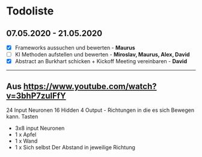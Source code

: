 # Todoliste

## 07.05.2020 - 21.05.2020

- [x] Frameworks aussuchen und bewerten - **Maurus**
- [ ] KI Methoden aufstellen und bewerten - **Miroslav, Maurus, Alex, David**
- [x] Abstract an Burkhart schicken + Kickoff Meeting vereinbaren - **David**

---

## Aus https://www.youtube.com/watch?v=3bhP7zulFfY
24 Input Neuronen
16 Hidden 
4 Output - Richtungen in die es sich Bewegen kann. Tasten  

- 3x8 input Neuronen
- 1 x Apfel
- 1 x Wand
- 1 x Sich selbst  Der Abstand in jeweilige Richtung